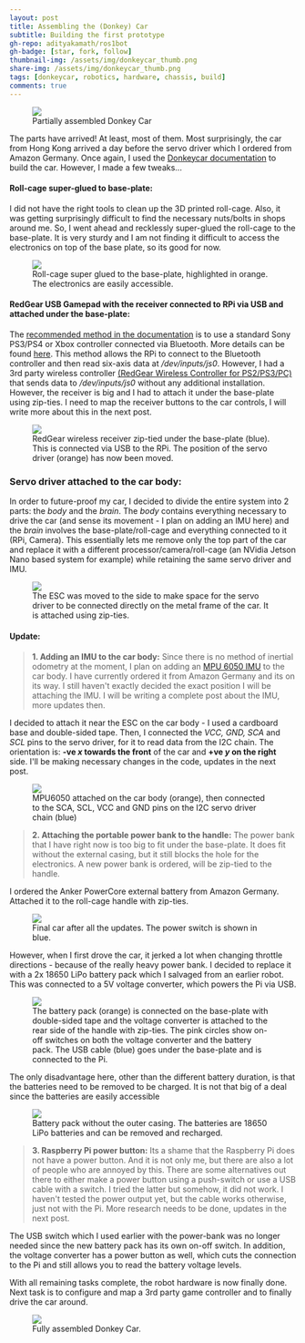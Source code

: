 ```yaml
---
layout: post
title: Assembling the (Donkey) Car
subtitle: Building the first prototype
gh-repo: adityakamath/ros1bot
gh-badge: [star, fork, follow]
thumbnail-img: /assets/img/donkeycar_thumb.png
share-img: /assets/img/donkeycar_thumb.png
tags: [donkeycar, robotics, hardware, chassis, build]
comments: true
---
```


<figure class="aligncenter">
	<img src="https://adityakamath.github.com/assets/img/donkeycar_assembly1.png" />
	<figcaption>Partially assembled Donkey Car</figcaption>
</figure>

The parts have arrived! At least, most of them. Most surprisingly, the car from Hong Kong arrived a day before the servo driver which I ordered from Amazon Germany. Once again, I used the [Donkeycar documentation](https://docs.donkeycar.com/) to build the car. However, I made a few tweaks...

#### Roll-cage super-glued to base-plate:

I did not have the right tools to clean up the 3D printed roll-cage. Also, it was getting surprisingly difficult to find the necessary nuts/bolts in shops around me. So, I went ahead and recklessly super-glued the roll-cage to the base-plate. It is very sturdy and I am not finding it difficult to access the electronics on top of the base plate, so its good for now.

<figure class="aligncenter">
	<img src="https://adityakamath.github.com/assets/img/donkeycar_rollcage_glue.png" />
	<figcaption>Roll-cage super glued to the base-plate, highlighted in orange. The electronics are easily accessible.</figcaption>
</figure>

#### RedGear USB Gamepad with the receiver connected to RPi via USB and attached under the base-plate:

The [recommended method in the documentation](https://github.com/autorope/donkeypart_ps3_controller) is to use a standard Sony PS3/PS4 or Xbox controller connected via Bluetooth. More details can be found [here](https://github.com/autorope/donkeypart_ps3_controller). This method allows the RPi to connect to the Bluetooth controller and then read six-axis data at _/dev/inputs/js0_. However, I had a 3rd party wireless controller [(RedGear Wireless Controller for PS2/PS3/PC)](https://www.amazon.in/Redgear-Wireless-Controller-PS2-PS3/dp/B01B7SJUOA) that sends data to _/dev/inputs/js0_ without any additional installation. However, the receiver is big and I had to attach it under the base-plate using zip-ties. I need to map the receiver buttons to the car controls, I will write more about this in the next post.

<figure class="aligncenter">
	<img src="https://adityakamath.github.com/assets/img/donkeycar_receiver_ziptied.png" />
	<figcaption>RedGear wireless receiver zip-tied under the base-plate (blue). This is connected via USB to the RPi. The position of the servo driver (orange) has now been moved.</figcaption>
</figure>

### Servo driver attached to the car body:

In order to future-proof my car, I decided to divide the entire system into 2 parts: the _body_ and the _brain_. The _body_ contains everything necessary to drive the car (and sense its movement - I plan on adding an IMU here) and the _brain_ involves the base-plate/roll-cage and everything connected to it (RPi, Camera). This essentially lets me remove only the top part of the car and replace it with a different processor/camera/roll-cage (an NVidia Jetson Nano based system for example) while retaining the same servo driver and IMU.

<figure class="aligncenter">
	<img src="https://adityakamath.github.com/assets/img/donkeycar_pwmboard_ziptied.png" />
	<figcaption>The ESC was moved to the side to make space for the servo driver to be connected directly on the metal frame of the car. It is attached using zip-ties.</figcaption>
</figure>

#### Update:

> **1\. Adding an IMU to the car body:** Since there is no method of inertial odometry at the moment, I plan on adding an [MPU 6050 IMU](https://docs.donkeycar.com/parts/imu/) to the car body. I have currently ordered it from Amazon Germany and its on its way. I still haven't exactly decided the exact position I will be attaching the IMU. I will be writing a complete post about the IMU, more updates then.

I decided to attach it near the ESC on the car body - I used a cardboard base and double-sided tape. Then, I connected the _VCC, GND, SCA_ and _SCL_ pins to the servo driver, for it to read data from the I2C chain. The orientation is: **\-ve _x_ towards the front** of the car and **+ve _y_ on the right** side. I'll be making necessary changes in the code, updates in the next post.

<figure class="aligncenter">
	<img src="https://adityakamath.github.com/assets/img/donkeycar_imu_attached.png" />
	<figcaption>MPU6050 attached on the car body (orange), then connected to the SCA, SCL, VCC and GND pins on the I2C servo driver chain (blue)</figcaption>
</figure>

> **2\. Attaching the portable power bank to the handle:** The power bank that I have right now is too big to fit under the base-plate. It does fit without the external casing, but it still blocks the hole for the electronics. A new power bank is ordered, will be zip-tied to the handle.

I ordered the Anker PowerCore external battery from Amazon Germany. Attached it to the roll-cage handle with zip-ties.

<figure class="aligncenter">
	<img src="https://adityakamath.github.com/assets/img/donkeycar_powerbank_ziptied.png" />
	<figcaption>Final car after all the updates. The power switch is shown in blue.</figcaption>
</figure>

However, when I first drove the car, it jerked a lot when changing throttle directions - because of the really heavy power bank. I decided to replace it with a 2x 18650 LiPo battery pack which I salvaged from an earlier robot. This was connected to a 5V voltage converter, which powers the Pi via USB.

<figure class="aligncenter">
	<img src="https://adityakamath.github.com/assets/img/donkeycar_batterypack_glued.png" />
	<figcaption>The battery pack (orange) is connected on the base-plate with double-sided tape and the voltage converter is attached to the rear side of the handle with zip-ties. The pink circles show on-off switches on both the voltage converter and the battery pack. The USB cable (blue) goes under the base-plate and is connected to the Pi.</figcaption>
</figure>

The only disadvantage here, other than the different battery duration, is that the batteries need to be removed to be charged. It is not that big of a deal since the batteries are easily accessible

<figure class="aligncenter">
	<img src="https://adityakamath.github.com/assets/img/donkeycar_batterypack_nocasing.png" />
	<figcaption>Battery pack without the outer casing. The batteries are 18650 LiPo batteries and can be removed and recharged.</figcaption>
</figure>

> **3\. Raspberry Pi power button:** Its a shame that the Raspberry Pi does not have a power button. And it is not only me, but there are also a lot of people who are annoyed by this. There are some alternatives out there to either make a power button using a push-switch or use a USB cable with a switch. I tried the latter but somehow, it did not work. I haven't tested the power output yet, but the cable works otherwise, just not with the Pi. More research needs to be done, updates in the next post.

The USB switch which I used earlier with the power-bank was no longer needed since the new battery pack has its own on-off switch. In addition, the voltage converter has a power button as well, which cuts the connection to the Pi and still allows you to read the battery voltage levels.

With all remaining tasks complete, the robot hardware is now finally done. Next task is to configure and map a 3rd party game controller and to finally drive the car around.

<figure class="aligncenter">
	<img src="https://adityakamath.github.com/assets/img/donkeycar_assembly2.png" />
	<figcaption>Fully assembled Donkey Car.</figcaption>
</figure>

